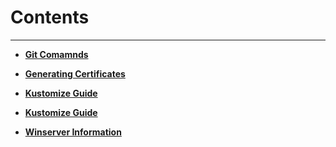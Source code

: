 # Contents
---
- **[Git Comamnds](./Git-commands.md)**

- **[Generating Certificates](./certificate.md)**

- **[Kustomize Guide](./Kustomize-guide.md)**

- **[Kustomize Guide](./Kustomize-guide.md)**

- **[Winserver Information](./Winserver-information.md)**